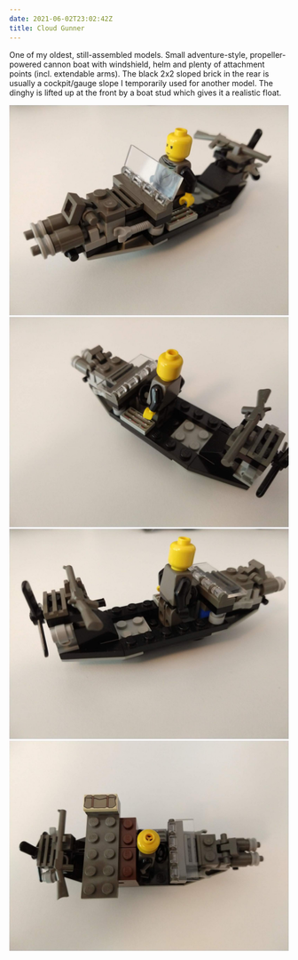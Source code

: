 ```yaml
---
date: 2021-06-02T23:02:42Z
title: Cloud Gunner
---
```


One of my oldest, still-assembled models.
Small adventure-style, propeller-powered cannon boat with windshield, helm and plenty of attachment points (incl. extendable arms).
The black 2x2 sloped brick in the rear is usually a cockpit/gauge slope I temporarily used for another model.
The dinghy is lifted up at the front by a boat stud which gives it a realistic float.

![Cloud Gunner](cloud_gunner.jpg)
![Cloud Gunner: left side rear view](cloud_gunner_left_rear.jpg)
![Cloud Gunner: right side rear view](cloud_gunner_right_rear.jpg)
![Cloud Gunner: loaded with box container and bed](cloud_gunner_loaded.jpg)
